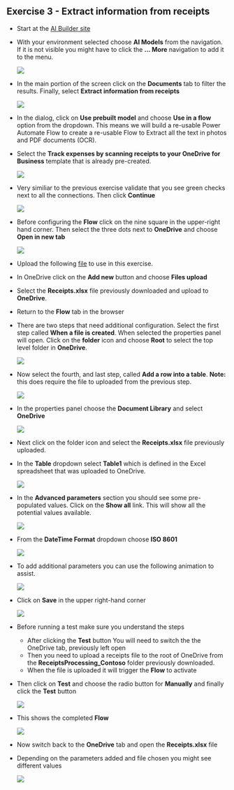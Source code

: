 ## Exercise 3 - Extract information from receipts

- Start at the [AI Builder site](https://powerapps.microsoft.com/ai-builder/)

- With your environment selected choose **AI Models** from the navigation. If it is not visible you might have to click the **... More** navigation to add it to the menu. 

    ![](images/aimodels.png)

- In the main portion of the screen click on the **Documents** tab to filter the results. Finally, select **Extract information from receipts**

    ![](images/textfromreceipts.png)
    
- In the dialog, click on **Use prebuilt model** and choose **Use in a flow** option from the dropdown. This means we will build a re-usable Power Automate Flow to create a re-usable Flow to Extract all the text in photos and PDF documents (OCR). 

- Select the **Track expenses by scanning receipts to your OneDrive for Business** template that is already pre-created.

    ![](images/expenses.png)

- Very similiar to the previous exercise validate that you see green checks next to all the connections. Then click **Continue**

    ![](images/continue2.png)
    
- Before configuring the **Flow** click on the nine square in the upper-right hand corner. Then select the three dots next to **OneDrive** and choose **Open in new tab**

    ![](images/onedrivetab.png)
    
- Upload the following [file](https://opsgilitylabs.blob.core.windows.net/public/aibuilder/Receipts.xlsx) to use in this exercise.

- In OneDrive click on the **Add new** button and choose **Files upload**

- Select the **Receipts.xlsx** file previously downloaded and upload to **OneDrive**.

- Return to the **Flow** tab in the browser

- There are two steps that need additional configuration. Select the first step called **When a file is created**. When selected the properties panel will open. Click on the **folder** icon and choose **Root** to select the top level folder in **OneDrive**.

    ![](images/rootselected.png)
    
- Now select the fourth, and last step, called **Add a row into a table**. **Note:** this does require the file to uploaded from the previous step. 

    ![](images/addarow.png)
    
- In the properties panel choose the **Document Library** and select **OneDrive**

    ![](images/onedrive2.png)
    
- Next click on the folder icon and select the **Receipts.xlsx** file previously uploaded.

- In the **Table** dropdown select **Table1** which is defined in the Excel spreadsheet that was uploaded to OneDrive.

    ![](images/ttable1.png)
    
- In the **Advanced parameters** section you should see some pre-populated values. Click on the **Show all** link. This will show all the potential values available.

    ![](images/showall.png)
    
- From the **DateTime Format** dropdown choose **ISO 8601**

    ![](images/iso.png)

- To add additional parameters you can use the following animation to assist.

    ![](images/parmsmapping.gif)
    

- Click on **Save** in the upper right-hand corner

    ![](images/save1.png)
    
- Before running a test make sure you understand the steps

    - After clicking the **Test** button You will need to switch the the OneDrive tab, previously left open
    - Then you need to upload a receipts file to the root of OneDrive from the **ReceiptsProcessing_Contoso** folder previously downloaded.
    - When the file is uploaded it will trigger the **Flow** to activate
    
- Then click on **Test** and choose the radio button for **Manually** and finally click the **Test** button

    ![](images/test3.png)
    
- This shows the completed **Flow**

    ![](images/receiptsflow.png)
    
- Now switch back to the **OneDrive** tab and open the **Receipts.xlsx** file

- Depending on the parameters added and file chosen you might see different values

    ![](images/receiptout.png)